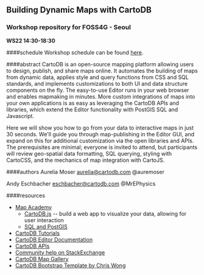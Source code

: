 ## Building Dynamic Maps with CartoDB
### Workshop repository for FOSS4G - Seoul
**WS22 14:30-18:30**

####schedule
Workshop schedule can be found [here](http://2015.foss4g.org/programme/workshop/).

####abstract
CartoDB is an open-source mapping platform allowing users to design, publish, and share maps online. It automates the building of maps from dynamic data, applies style and query functions from CSS and SQL standards, and implements customizations to both UI and data structure components on the fly. The easy-to-use Editor runs in your web browser and enables mapmaking in minutes. More custom integrations of maps into your own applications is as easy as leveraging the CartoDB APIs and libraries, which extend the Editor functionality with PostGIS SQL and Javascript.

Here we will show you how to go from your data to interactive maps in just 30 seconds. We'll guide you through map-publishing in the Editor GUI, and expand on this for additional customization via the open libraries and APIs. The prerequisites are minimal; everyone is invited to attend, but participants will review geo-spatial data formatting, SQL querying, styling with CartoCSS, and the mechanics of map integration with CartoJS.

####authors
Aurelia Moser
aurelia@cartodb.com
@auremoser

Andy Eschbacher
eschbacher@cartodb.com
@MrEPhysics

####resources

* [Map Academy](http://academy.cartodb.com)
    + [CartoDB.js](http://academy.cartodb.com/courses/03-cartodbjs-ground-up/lesson-3.html) -- build a web app to visualize your data, allowing for user interaction
	+ [SQL and PostGIS](http://academy.cartodb.com/courses/04-sql-postgis.html)
* [CartoDB Tutorials](http://docs.cartodb.com/tutorials.html)
* [CartoDB Editor Documentation](http://docs.cartodb.com/cartodb-editor.html)
* [CartoDB APIs](http://docs.cartodb.com/cartodb-platform.html)
* [Community help on StackExchange](http://gis.stackexchange.com/questions/tagged/cartodb)
* [CartoDB Map Gallery](http://cartodb.com/gallery/)
* [CartoDB Bootstrap Template by Chris Wong](https://github.com/chriswhong/cartodb-github-template)
